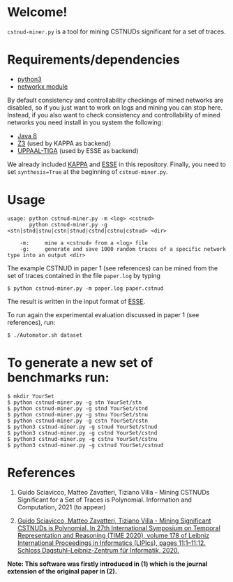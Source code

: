 # Welcome!

`cstnud-miner.py` is a tool for mining CSTNUDs significant for a set of traces. 

# Requirements/dependencies

* [python3](https://www.python.org)
* [networkx module](https://networkx.org)

By default consistency and controllability checkings of mined networks are disabled,
so if you just want to work on logs and mining you can stop here. Instead, if you also want to check consistency and controllability of mined networks 
you need install in you system the following:


* [Java 8](https://www.java.com)
* [Z3](https://github.com/Z3Prover/z3)            (used by KAPPA as backend)
* [UPPAAL-TIGA](http://people.cs.aau.dk/~adavid/tiga/)     (used by ESSE as backend)

We already included [KAPPA](https://github.com/matteozavatteri/kappa) and [ESSE](https://github.com/matteozavatteri/esse) in this repository.
Finally, you need to set `synthesis=True` at the beginning of `cstnud-miner.py`.


# Usage


	usage: python cstnud-miner.py -m <log> <cstnud>
    	   python cstnud-miner.py -g <stn|stnd|stnu|cstn|stnud|cstnd|cstnu|cstnud> <dir>
		
		-m:     mine a <cstnud> from a <log> file
		-g:     generate and save 1000 random traces of a specific network type into an output <dir>

The example CSTNUD in paper 1 (see references) can be mined from the set of traces contained in the file `paper.log` by typing 
	
	$ python cstnud-miner.py -m paper.log paper.cstnud

The result is written in the input format of [ESSE](https://github.com/matteozavatteri/esse).

To run again the experimental evaluation discussed in paper 1 (see references), run:

	$ ./Automator.sh dataset

# To generate a new set of benchmarks run:

	$ mkdir YourSet
	$ python cstnud-miner.py -g stn YourSet/stn
	$ python cstnud-miner.py -g stnd YourSet/stnd
	$ python cstnud-miner.py -g stnu YourSet/stnu
	$ python cstnud-miner.py -g cstn YourSet/cstn
	$ python3 cstnud-miner.py -g stnud YourSet/stnud
	$ python3 cstnud-miner.py -g cstnd YourSet/cstnd
	$ python3 cstnud-miner.py -g cstnu YourSet/cstnu
	$ python3 cstnud-miner.py -g cstnud YourSet/cstnud

# References

1. Guido Sciavicco, Matteo Zavatteri, Tiziano Villa - Mining CSTNUDs Significant for a Set of Traces is Polynomial. Information and Computation, 2021 (to appear)

2. [Guido Sciavicco, Matteo Zavatteri, Tiziano Villa - Mining Significant CSTNUDs is Polynomial. In 27th International Symposium on Temporal Representation and Reasoning (TIME 2020), volume 178 of Leibniz International Proceedings in Informatics (LIPIcs), pages 11:1–11:12. Schloss Dagstuhl–Leibniz-Zentrum für Informatik, 2020.](https://drops.dagstuhl.de/opus/volltexte/2020/12979/)

__Note: This software was firstly introduced in (1) which is the journal extension of the original paper in (2).__